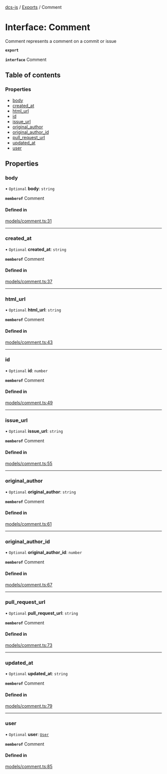 [dcs-js](../README.md) / [Exports](../modules.md) / Comment

# Interface: Comment

Comment represents a comment on a commit or issue

**`export`**

**`interface`** Comment

## Table of contents

### Properties

- [body](Comment.md#body)
- [created\_at](Comment.md#created_at)
- [html\_url](Comment.md#html_url)
- [id](Comment.md#id)
- [issue\_url](Comment.md#issue_url)
- [original\_author](Comment.md#original_author)
- [original\_author\_id](Comment.md#original_author_id)
- [pull\_request\_url](Comment.md#pull_request_url)
- [updated\_at](Comment.md#updated_at)
- [user](Comment.md#user)

## Properties

### <a id="body" name="body"></a> body

• `Optional` **body**: `string`

**`memberof`** Comment

#### Defined in

[models/comment.ts:31](https://github.com/unfoldingWord/dcs-js/blob/09d5a5e/models/comment.ts#L31)

___

### <a id="created_at" name="created_at"></a> created\_at

• `Optional` **created\_at**: `string`

**`memberof`** Comment

#### Defined in

[models/comment.ts:37](https://github.com/unfoldingWord/dcs-js/blob/09d5a5e/models/comment.ts#L37)

___

### <a id="html_url" name="html_url"></a> html\_url

• `Optional` **html\_url**: `string`

**`memberof`** Comment

#### Defined in

[models/comment.ts:43](https://github.com/unfoldingWord/dcs-js/blob/09d5a5e/models/comment.ts#L43)

___

### <a id="id" name="id"></a> id

• `Optional` **id**: `number`

**`memberof`** Comment

#### Defined in

[models/comment.ts:49](https://github.com/unfoldingWord/dcs-js/blob/09d5a5e/models/comment.ts#L49)

___

### <a id="issue_url" name="issue_url"></a> issue\_url

• `Optional` **issue\_url**: `string`

**`memberof`** Comment

#### Defined in

[models/comment.ts:55](https://github.com/unfoldingWord/dcs-js/blob/09d5a5e/models/comment.ts#L55)

___

### <a id="original_author" name="original_author"></a> original\_author

• `Optional` **original\_author**: `string`

**`memberof`** Comment

#### Defined in

[models/comment.ts:61](https://github.com/unfoldingWord/dcs-js/blob/09d5a5e/models/comment.ts#L61)

___

### <a id="original_author_id" name="original_author_id"></a> original\_author\_id

• `Optional` **original\_author\_id**: `number`

**`memberof`** Comment

#### Defined in

[models/comment.ts:67](https://github.com/unfoldingWord/dcs-js/blob/09d5a5e/models/comment.ts#L67)

___

### <a id="pull_request_url" name="pull_request_url"></a> pull\_request\_url

• `Optional` **pull\_request\_url**: `string`

**`memberof`** Comment

#### Defined in

[models/comment.ts:73](https://github.com/unfoldingWord/dcs-js/blob/09d5a5e/models/comment.ts#L73)

___

### <a id="updated_at" name="updated_at"></a> updated\_at

• `Optional` **updated\_at**: `string`

**`memberof`** Comment

#### Defined in

[models/comment.ts:79](https://github.com/unfoldingWord/dcs-js/blob/09d5a5e/models/comment.ts#L79)

___

### <a id="user" name="user"></a> user

• `Optional` **user**: [`User`](User.md)

**`memberof`** Comment

#### Defined in

[models/comment.ts:85](https://github.com/unfoldingWord/dcs-js/blob/09d5a5e/models/comment.ts#L85)
